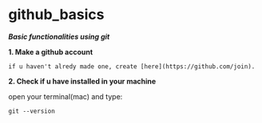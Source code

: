 # github_basics
***Basic functionalities using git***

**1. Make a github account**

    if u haven't alredy made one, create [here](https://github.com/join).

**2. Check if u have installed in your machine**

open your terminal(mac) and type: 
```
git --version
```

